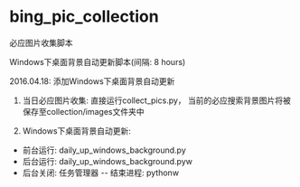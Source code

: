 # bing_pic_collection
必应图片收集脚本  

Windows下桌面背景自动更新脚本(间隔: 8 hours)

2016.04.18: 添加Windows下桌面背景自动更新

1. 当日必应图片收集: 直接运行collect_pics.py，
当前的必应搜索背景图片将被保存至collection/images文件夹中

2. Windows下桌面背景自动更新:
  - 前台运行: daily_up_windows_background.py
  - 后台运行: daily_up_windows_background.pyw
  - 后台关闭: 任务管理器 -- 结束进程: pythonw
